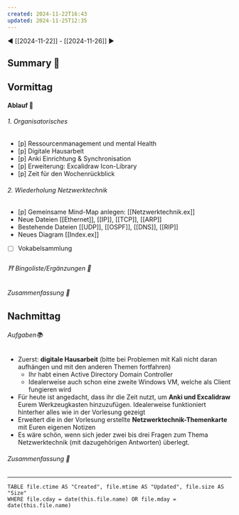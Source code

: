 ```yaml
---
created: 2024-11-22T16:43
updated: 2024-11-25T12:35
---
```

◀ [[2024-11-22]] - [[2024-11-26]] ▶
## Summary 🦚
## Vormittag
#### Ablauf 🧭
###### 1. Organisatorisches
* [p] Ressourcenmanagement und mental Health
* [p] Digitale Hausarbeit
* [p] Anki Einrichtung & Synchronisation
* [p] Erweiterung: Excalidraw Icon-Library
* [p] Zeit für den Wochenrückblick
###### 2. Wiederholung Netzwerktechnik
* [p] Gemeinsame Mind-Map anlegen: [[Netzwerktechnik.ex]]
* Neue Dateien [[Ethernet]], [[IP]], [[TCP]], [[ARP]]
* Bestehende Dateien [[UDP]], [[OSPF]], [[DNS]], [[RIP]]
* Neues Diagram [[Index.ex]]
* [ ] Vokabelsammlung
###### ⛩ Bingoliste/Ergänzungen 🐾
###### Zusammenfassung 🦚 

## Nachmittag
###### Aufgaben📚
* Zuerst: **digitale Hausarbeit** (bitte bei Problemen mit Kali nicht daran aufhängen und mit den anderen Themen fortfahren)
	* Ihr habt einen Active Directory Domain Controller
	* Idealerweise auch schon eine zweite Windows VM, welche als Client fungieren wird
* Für heute ist angedacht, dass ihr die Zeit nutzt, um **Anki und Excalidraw** Eurem Werkzeugkasten hinzuzufügen. Idealerweise funktioniert hinterher alles wie in der Vorlesung gezeigt
* Erweitert die in der Vorlesung erstellte **Netzwerktechnik-Themenkarte** mit Euren eigenen Notizen
* Es wäre schön, wenn sich jeder zwei bis drei Fragen zum Thema Netzwerktechnik (mit dazugehörigen Antworten) überlegt.
###### Zusammenfassung 🦚 

---
```dataview
TABLE file.ctime AS "Created", file.mtime AS "Updated", file.size AS "Size" 
WHERE file.cday = date(this.file.name) OR file.mday = date(this.file.name) 
```
